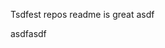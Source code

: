 Tsdfest repos readme is great asdf







asdfasdf











































































































